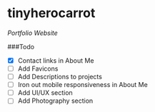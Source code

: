 # tinyherocarrot
_Portfolio Website_


###Todo
- [x] Contact links in About Me
- [ ] Add Favicons
- [ ] Add Descriptions to projects
- [ ] Iron out mobile responsiveness in About Me
- [ ] Add UI/UX section
- [ ] Add Photography section